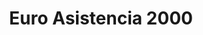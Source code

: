 ---
title: "Euro Asistencia 2000"
url: /tomelloso/euro-asistencia-2000/
shop: reparación de automóviles
---